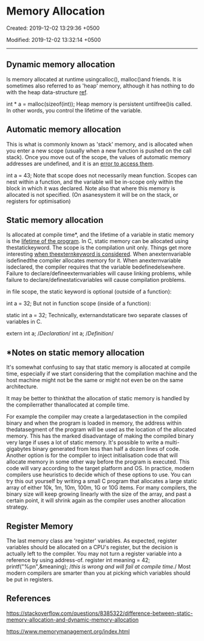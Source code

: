 # Memory Allocation

Created: 2019-12-02 13:29:36 +0500

Modified: 2019-12-02 13:32:14 +0500

---

## Dynamic memory allocation

Is memory allocated at runtime usingcalloc(), malloc()and friends. It is sometimes also referred to as 'heap' memory, although it has nothing to do with the heap data-structure [ref](http://www.quora.com/Why-is-dynamic-memory-allocation-called-heap-memory-allocation).

int * a = malloc(sizeof(int));
Heap memory is persistent untilfree()is called. In other words, you control the lifetime of the variable.

## Automatic memory allocation

This is what is commonly known as 'stack' memory, and is allocated when you enter a new scope (usually when a new function is pushed on the call stack). Once you move out of the scope, the values of automatic memory addresses are undefined, and it is an [error to access them](https://stackoverflow.com/a/6445794/140264).

int a = 43;
Note that scope does not necessarily mean function. Scopes can nest within a function, and the variable will be in-scope only within the block in which it was declared. Note also that where this memory is allocated is not specified. (On asanesystem it will be on the stack, or registers for optimisation)

## Static memory allocation

Is allocated at compile time*, and the lifetime of a variable in static memory is the [lifetime of the program](http://en.wikipedia.org/wiki/Static_variable).
In C, static memory can be allocated using thestatickeyword. The scope is the compilation unit only.
Things get more interesting [when theexternkeyword is considered](http://en.wikipedia.org/wiki/Extern_variable). When anexternvariable isdefinedthe compiler allocates memory for it. When anexternvariable isdeclared, the compiler requires that the variable bedefinedelsewhere. Failure to declare/defineexternvariables will cause linking problems, while failure to declare/definestaticvariables will cause compilation problems.

in file scope, the static keyword is optional (outside of a function):

int a = 32;
But not in function scope (inside of a function):

static int a = 32;
Technically, externandstaticare two separate classes of variables in C.

extern int a; /*Declaration*/
int a; /*Definition*/

## *Notes on static memory allocation

It's somewhat confusing to say that static memory is allocated at compile time, especially if we start considering that the compilation machine and the host machine might not be the same or might not even be on the same architecture.

It may be better to thinkthat the allocation of static memory is handled by the compilerrather thanallocated at compile time.

For example the compiler may create a largedatasection in the compiled binary and when the program is loaded in memory, the address within thedatasegment of the program will be used as the location of the allocated memory. This has the marked disadvantage of making the compiled binary very large if uses a lot of static memory. It's possible to write a multi-gigabytes binary generated from less than half a dozen lines of code. Another option is for the compiler to inject initialisation code that will allocate memory in some other way before the program is executed. This code will vary according to the target platform and OS. In practice, modern compilers use heuristics to decide which of these options to use. You can try this out yourself by writing a small C program that allocates a large static array of either 10k, 1m, 10m, 100m, 1G or 10G items. For many compilers, the binary size will keep growing linearly with the size of the array, and past a certain point, it will shrink again as the compiler uses another allocation strategy.

## Register Memory

The last memory class are 'register' variables. As expected, register variables should be allocated on a CPU's register, but the decision is actually left to the compiler. You may not turn a register variable into a reference by using address-of.
register int meaning = 42;
printf("%pn",&meaning); /*this is wrong and will fail at compile time.*/
Most modern compilers are smarter than you at picking which variables should be put in registers.

## References

<https://stackoverflow.com/questions/8385322/difference-between-static-memory-allocation-and-dynamic-memory-allocation>

<https://www.memorymanagement.org/index.html>
